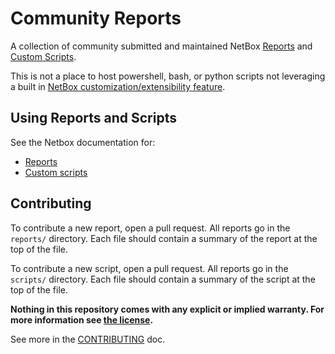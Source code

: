# Community Reports

A collection of community submitted and maintained NetBox [Reports](https://netbox.readthedocs.io/en/stable/customization/reports/) and [Custom Scripts](https://netbox.readthedocs.io/en/stable/customization/custom-scripts/).

This is not a place to host powershell, bash, or python scripts not leveraging a built in [NetBox customization/extensibility feature](https://netbox.readthedocs.io/en/stable/customization/).

## Using Reports and Scripts

See the Netbox documentation for:

* [Reports](https://netbox.readthedocs.io/en/stable/customization/reports/)
* [Custom scripts](https://netbox.readthedocs.io/en/stable/customization/custom-scripts/)

## Contributing

To contribute a new report, open a pull request. All reports go in the `reports/` directory. Each file should contain a summary of the report at the top of the file.

To contribute a new script, open a pull request. All reports go in the `scripts/` directory. Each file should contain a summary of the script at the top of the file.

__Nothing in this repository comes with any explicit or implied warranty. For more information see [the license](LICENSE).__

See more in the [CONTRIBUTING](CONTRIBUTING.md) doc.

